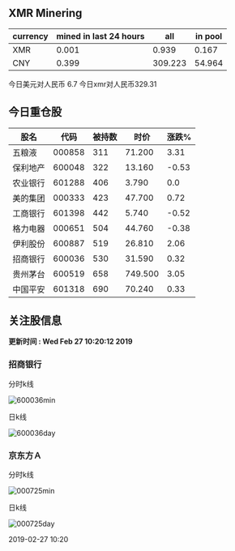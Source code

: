 ## XMR Minering

|currency|mined in last 24 hours|all|in pool|
|---|---|---|---|
|XMR|0.001|0.939|0.167|
|CNY|0.399|309.223|54.964|

今日美元对人民币 6.7	今日xmr对人民币329.31


## 今日重仓股 

|股名|代码|被持数|时价|涨跌%|
|---|---|---|---|---|
|五粮液|000858|311|71.200|3.31|
|保利地产|600048|322|13.160|-0.53|
|农业银行|601288|406|3.790|0.0|
|美的集团|000333|423|47.700|0.72|
|工商银行|601398|442|5.740|-0.52|
|格力电器|000651|504|44.760|-0.38|
|伊利股份|600887|519|26.810|2.06|
|招商银行|600036|530|31.590|0.32|
|贵州茅台|600519|658|749.500|3.05|
|中国平安|601318|690|70.240|0.33|

## 关注股信息
**更新时间 : Wed Feb 27 10:20:12 2019**
### 招商银行 
分时k线

![600036min](http://image.sinajs.cn/newchart/min/n/sh600036.gif)

日k线

![600036day](http://image.sinajs.cn/newchart/daily/n/sh600036.gif)

### 京东方Ａ 
分时k线

![000725min](http://image.sinajs.cn/newchart/min/n/sz000725.gif)

日k线

![000725day](http://image.sinajs.cn/newchart/daily/n/sz000725.gif)

2019-02-27 10:20
